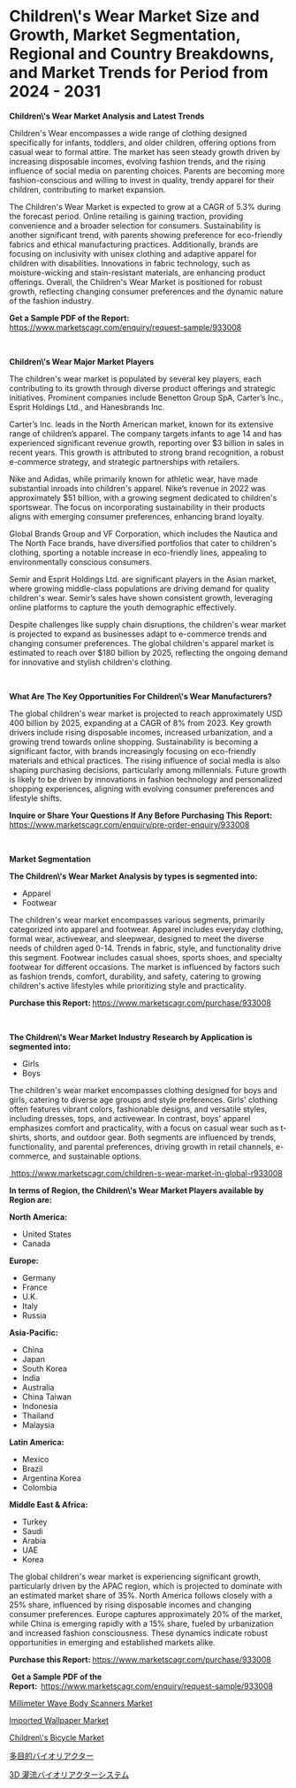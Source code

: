 <p><h1>Children\'s Wear Market Size and Growth, Market Segmentation, Regional and Country Breakdowns, and Market Trends for Period from 2024 -  2031</h1></p><p><strong>Children\'s Wear Market Analysis and Latest Trends</strong></p>
<p><p>Children's Wear encompasses a wide range of clothing designed specifically for infants, toddlers, and older children, offering options from casual wear to formal attire. The market has seen steady growth driven by increasing disposable incomes, evolving fashion trends, and the rising influence of social media on parenting choices. Parents are becoming more fashion-conscious and willing to invest in quality, trendy apparel for their children, contributing to market expansion.</p><p>The Children's Wear Market is expected to grow at a CAGR of 5.3% during the forecast period. Online retailing is gaining traction, providing convenience and a broader selection for consumers. Sustainability is another significant trend, with parents showing preference for eco-friendly fabrics and ethical manufacturing practices. Additionally, brands are focusing on inclusivity with unisex clothing and adaptive apparel for children with disabilities. Innovations in fabric technology, such as moisture-wicking and stain-resistant materials, are enhancing product offerings. Overall, the Children's Wear Market is positioned for robust growth, reflecting changing consumer preferences and the dynamic nature of the fashion industry.</p></p>
<p><strong>Get a Sample PDF of the Report:&nbsp;</strong> <a href="https://www.marketscagr.com/enquiry/request-sample/933008">https://www.marketscagr.com/enquiry/request-sample/933008</a></p>
<p>&nbsp;</p>
<p><strong>Children\'s Wear Major Market Players</strong></p>
<p><p>The children's wear market is populated by several key players, each contributing to its growth through diverse product offerings and strategic initiatives. Prominent companies include Benetton Group SpA, Carter’s Inc., Esprit Holdings Ltd., and Hanesbrands Inc. </p><p>Carter’s Inc. leads in the North American market, known for its extensive range of children’s apparel. The company targets infants to age 14 and has experienced significant revenue growth, reporting over $3 billion in sales in recent years. This growth is attributed to strong brand recognition, a robust e-commerce strategy, and strategic partnerships with retailers.</p><p>Nike and Adidas, while primarily known for athletic wear, have made substantial inroads into children's apparel. Nike’s revenue in 2022 was approximately $51 billion, with a growing segment dedicated to children's sportswear. The focus on incorporating sustainability in their products aligns with emerging consumer preferences, enhancing brand loyalty.</p><p>Global Brands Group and VF Corporation, which includes the Nautica and The North Face brands, have diversified portfolios that cater to children's clothing, sporting a notable increase in eco-friendly lines, appealing to environmentally conscious consumers.</p><p>Semir and Esprit Holdings Ltd. are significant players in the Asian market, where growing middle-class populations are driving demand for quality children's wear. Semir’s sales have shown consistent growth, leveraging online platforms to capture the youth demographic effectively.</p><p>Despite challenges like supply chain disruptions, the children's wear market is projected to expand as businesses adapt to e-commerce trends and changing consumer preferences. The global children's apparel market is estimated to reach over $180 billion by 2025, reflecting the ongoing demand for innovative and stylish children's clothing.</p></p>
<p>&nbsp;</p>
<p><strong>What Are The Key Opportunities For Children\'s Wear Manufacturers?</strong></p>
<p><p>The global children's wear market is projected to reach approximately USD 400 billion by 2025, expanding at a CAGR of 8% from 2023. Key growth drivers include rising disposable incomes, increased urbanization, and a growing trend towards online shopping. Sustainability is becoming a significant factor, with brands increasingly focusing on eco-friendly materials and ethical practices. The rising influence of social media is also shaping purchasing decisions, particularly among millennials. Future growth is likely to be driven by innovations in fashion technology and personalized shopping experiences, aligning with evolving consumer preferences and lifestyle shifts.</p></p>
<p><strong>Inquire or Share Your Questions If Any Before Purchasing This Report:</strong> <a href="https://www.marketscagr.com/enquiry/pre-order-enquiry/933008">https://www.marketscagr.com/enquiry/pre-order-enquiry/933008</a></p>
<p>&nbsp;</p>
<p><strong>Market Segmentation</strong></p>
<p><strong>The Children\'s Wear Market Analysis by types is segmented into:</strong></p>
<p><ul><li>Apparel</li><li>Footwear</li></ul></p>
<p><p>The children's wear market encompasses various segments, primarily categorized into apparel and footwear. Apparel includes everyday clothing, formal wear, activewear, and sleepwear, designed to meet the diverse needs of children aged 0-14. Trends in fabric, style, and functionality drive this segment. Footwear includes casual shoes, sports shoes, and specialty footwear for different occasions. The market is influenced by factors such as fashion trends, comfort, durability, and safety, catering to growing children's active lifestyles while prioritizing style and practicality.</p></p>
<p><strong>Purchase this Report:&nbsp;</strong><a href="https://www.marketscagr.com/purchase/933008">https://www.marketscagr.com/purchase/933008</a></p>
<p>&nbsp;</p>
<p><strong>The Children\'s Wear Market Industry Research by Application is segmented into:</strong></p>
<p><ul><li>Girls</li><li>Boys</li></ul></p>
<p><p>The children's wear market encompasses clothing designed for boys and girls, catering to diverse age groups and style preferences. Girls' clothing often features vibrant colors, fashionable designs, and versatile styles, including dresses, tops, and activewear. In contrast, boys' apparel emphasizes comfort and practicality, with a focus on casual wear such as t-shirts, shorts, and outdoor gear. Both segments are influenced by trends, functionality, and parental preferences, driving growth in retail channels, e-commerce, and sustainable options.</p></p>
<p><a href="https://www.marketscagr.com/children-s-wear-market-in-global-r933008">&nbsp;https://www.marketscagr.com/children-s-wear-market-in-global-r933008</a></p>
<p><strong>In terms of Region, the Children\'s Wear Market Players available by Region are:</strong></p>
<p>
    <p> <strong> North America: </strong>
        <ul>
            <li>United States</li>
            <li>Canada</li>
        </ul>
        </p> 
    <p> <strong> Europe: </strong>
        <ul>
            <li>Germany</li>
            <li>France</li>
            <li>U.K.</li>
            <li>Italy</li>
            <li>Russia</li>
        </ul>
        </p> 
    <p> <strong> Asia-Pacific: </strong>
        <ul>
            <li>China</li>
            <li>Japan</li>
            <li>South Korea</li>
            <li>India</li>
            <li>Australia</li>
            <li>China Taiwan</li>
            <li>Indonesia</li>
            <li>Thailand</li>
            <li>Malaysia</li>
        </ul>
        </p> 
    <p> <strong> Latin America: </strong>
        <ul>
            <li>Mexico</li>
            <li>Brazil</li>
            <li>Argentina Korea</li>
            <li>Colombia</li>
        </ul>
        </p> 
    <p> <strong> Middle East & Africa: </strong>
        <ul>
            <li>Turkey</li>
            <li>Saudi</li>
            <li>Arabia</li>
            <li>UAE</li>
            <li>Korea</li>
        </ul>
    </p>
    </p>
<p><p>The global children's wear market is experiencing significant growth, particularly driven by the APAC region, which is projected to dominate with an estimated market share of 35%. North America follows closely with a 25% share, influenced by rising disposable incomes and changing consumer preferences. Europe captures approximately 20% of the market, while China is emerging rapidly with a 15% share, fueled by urbanization and increased fashion consciousness. These dynamics indicate robust opportunities in emerging and established markets alike.</p></p>
<p><strong>Purchase this Report: </strong><a href="https://www.marketscagr.com/purchase/933008">https://www.marketscagr.com/purchase/933008</a></p>
<p>&nbsp;<strong>Get a Sample PDF of the Report:&nbsp;&nbsp;</strong><a href="https://www.marketscagr.com/enquiry/request-sample/933008">https://www.marketscagr.com/enquiry/request-sample/933008</a></p>
<p><strong></strong></p>
<p><p><a href="https://medium.com/@caroline.hamilton5656/the-millimeter-wave-body-scanners-market-has-experienced-impressive-growth-in-recent-years-04ee27257a09">Millimeter Wave Body Scanners Market</a></p><p><a href="https://www.linkedin.com/pulse/pioneering-growth-analyzing-global-imported-wallpaper-market-pdxif?trackingId=RQkthaCaQkONa9gbHas%2Big%3D%3D">Imported Wallpaper Market</a></p><p><a href="https://github.com/julyju69/Market-Research-Report-List-5/blob/main/childrens-bicycle-market.md">Children\'s Bicycle Market</a></p><p><a href="https://medium.com/@jamiebertrgnaum3545/multiple-use-bioreactors-market-%E3%81%AF-%E3%82%B3%E3%82%B9%E3%83%88%E7%AE%A1%E7%90%86%E3%81%A8%E5%8A%B9%E7%8E%87%E5%90%91%E4%B8%8A%E3%82%92%E5%84%AA%E5%85%88%E3%81%97%E3%81%BE%E3%81%99-%E3%81%95%E3%82%89%E3%81%AB-%E5%A0%B1%E5%91%8A%E6%9B%B8%E3%81%AF%E5%B8%82%E5%A0%B4%E3%81%AE%E9%9C%80%E8%A6%81%E9%9D%A2%E3%81%A8%E4%BE%9B%E7%B5%A6%E9%9D%A2%E3%81%AE%E4%B8%A1%E6%96%B9%E3%82%92%E3%82%AB%E3%83%90%E3%83%BC%E3%81%97%E3%81%A6%E3%81%84%E3%81%BE%E3%81%99-multiple-use-d6b0a93057ed">多目的バイオリアクター</a></p><p><a href="https://medium.com/@jamiebertrgnaum3545/3d-perfusion-bioreactor-system-market-%E3%81%AE%E3%82%B0%E3%83%AD%E3%83%BC%E3%83%90%E3%83%AB%E5%B8%82%E5%A0%B4%E6%A6%82%E8%A6%81%E3%81%AF-%E4%B8%96%E7%95%8C%E3%81%8A%E3%82%88%E3%81%B3%E4%B8%BB%E8%A6%81%E5%B8%82%E5%A0%B4%E3%81%AB%E3%81%8A%E3%81%91%E3%82%8B%E6%A5%AD%E7%95%8C%E3%81%AB%E5%BD%B1%E9%9F%BF%E3%82%92%E4%B8%8E%E3%81%88%E3%82%8B%E4%B8%BB%E8%A6%81%E3%81%AA%E3%83%88%E3%83%AC%E3%83%B3%E3%83%89%E3%81%AB%E3%81%A4%E3%81%84%E3%81%A6-%E7%8B%AC%E8%87%AA%E3%81%AE%E8%A6%96%E7%82%B9%E3%82%92%E6%8F%90%E4%BE%9B%E3%81%97%E3%81%BE%E3%81%99-4718bca1c48e">3D 灌流バイオリアクターシステム</a></p></p>